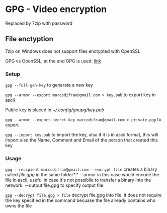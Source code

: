 # GPG - Video encryption
Replaced by 7zip with password

## File enctyption
7zip on Windows does not support files enctypted with OpenSSL

GPG vs OpenSSL, at the end GPG is used: [link](https://stackoverflow.com/questions/28247821/openssl-vs-gpg-for-encrypting-off-site-backups)

### Setup
`gpg --full-gen-key` to generate a new key

`gpg --armor --export marcodifran@gmail.com > key.pub` to export key in ascii

Public key is placed in *~/.config/gnupg/key.pub*

`gpg --armor --export-secret-key marcodifran@gmail.com > private.pgp` to export 

`gpg --import key.pub` to import the key, also if it is in ascii format, this will import also the Name, Comment and Email of the person that created this key

### Usage

`gpg --recipient marcodifran@gmail.com --encrypt file` creates a binary called *file.gpg* in the same folder*.* --armor in this case would encode the file in ascii, useful in case it's not possibile to transfer a binary into the network. --output file.gpg to specify output file

`gpg --decrypt file.gpg > file` decrypt file.gpg into file, it does not require the key specified in the command becuase the file already contains who owns the file
